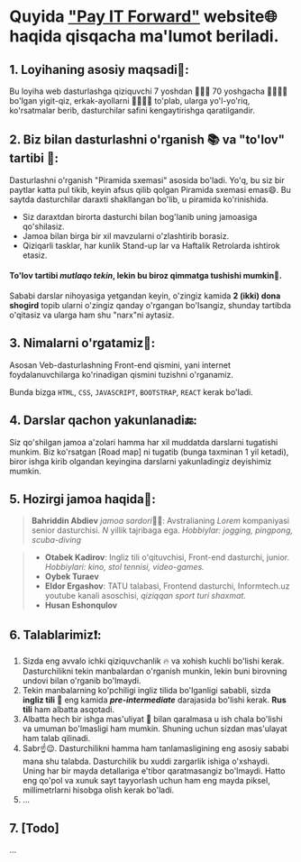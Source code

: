 # Quyida ["Pay IT Forward"](https://it-forward.github.io/) website🌐 haqida qisqacha ma'lumot beriladi.

## 1. Loyihaning asosiy maqsadi🥅:

Bu loyiha web dasturlashga qiziquvchi 7 yoshdan 👧🏻👦 70 yoshgacha 👩🏻🧔🏻 bo'lgan yigit-qiz, erkak-ayollarni 👵🏼👴🏻 to'plab, ularga yo'l-yo'riq, ko'rsatmalar berib, dasturchilar safini kengaytirishga qaratilgandir.

## 2. Biz bilan dasturlashni o'rganish 📚 va "to'lov" tartibi 💸:

Dasturlashni o'rganish "Piramida sxemasi" asosida bo'ladi. Yo'q, bu siz bir paytlar katta pul tikib, keyin afsus qilib qolgan Piramida sxemasi emas😄.
Bu saytda dasturchilar daraxti shakllangan bo'lib, u piramida ko'rinishida.

- Siz daraxtdan birorta dasturchi bilan bog'lanib uning jamoasiga qo'shilasiz.
- Jamoa bilan birga bir xil mavzularni o'zlashtirib borasiz.
- Qiziqarli tasklar, har kunlik Stand-up lar va Haftalik Retrolarda ishtirok etasiz.

#### To'lov tartibi <i>mutlaqo tekin</i>, lekin bu biroz qimmatga tushishi mumkin🤑.

Sababi darslar nihoyasiga yetgandan keyin, o'zingiz kamida **2 (ikki) dona shogird** topib ularni o'zingiz qanday o'rgangan bo'lsangiz, shunday tartibda o'qitasiz va ularga ham shu "narx"ni aytasiz.

## 3. Nimalarni o'rgatamiz📝:

Asosan Veb-dasturlashning Front-end qismini, yani internet foydalanuvchilarga ko'rinadigan qismini tuzishni o'rganamiz.

Bunda bizga `HTML`, `CSS`, `JAVASCRIPT`, `BOOTSTRAP`, `REACT` kerak bo'ladi.

## 4. Darslar qachon yakunlanadi🔚:

Siz qo'shilgan jamoa a'zolari hamma har xil muddatda darslarni tugatishi munkim. Biz ko'rsatgan [Road map] ni tugatib (bunga taxminan 1 yil ketadi), biror ishga kirib olgandan keyingina darslarni yakunladingiz deyishimiz mumkin.

## 5. Hozirgi jamoa haqida👥:

> **Bahriddin Abdiev** *jamoa sardori*💪🏼: Avstralianing _Lorem_ kompaniyasi senior dasturchisi. _N_ yillik tajribaga ega. _Hobbiylar: jogging, pingpong, scuba-diving_

> - **Otabek Kadirov**: Ingliz tili o'qituvchisi, Front-end dasturchi, junior. _Hobbiylari: kino, stol tennisi, video-games._
> - **Oybek Turaev**
> - **Eldor Ergashov**: TATU talabasi, Frontend dasturchi, Informtech.uz youtube kanali asoschisi, _qiziqqan sport turi shaxmat._
> - **Husan Eshonqulov**

## 6. Talablarimiz❗️:

1. Sizda eng avvalo ichki qiziquvchanlik 🔥 va xohish kuchli bo'lishi kerak. Dasturchilikni tekin manbalardan o'rganish munkin, lekin buni birovning undovi bilan o'rganib bo'lmaydi.
2. Tekin manbalarning ko'pchiligi ingliz tilida bo'lganligi sababli, sizda **ingliz tili** 🏴󠁧󠁢󠁥󠁮󠁧󠁿 eng kamida _**pre-intermediate**_ darajasida bo'lishi kerak. **Rus tili** ham albatta asqotadi.
3. Albatta hech bir ishga mas'uliyat 🧐 bilan qaralmasa u ish chala bo'lishi va umuman bo'lmasligi ham mumkin. Shuning uchun sizdan mas'ulayat ham talab qilinadi.
4. Sabr☝️😌. Dasturchilikni hamma ham tanlamasligining eng asosiy sababi mana shu talabda. Dasturchilik bu xuddi zargarlik ishiga o'xshaydi. Uning har bir mayda detallariga e'tibor qaratmasangiz bo'lmaydi. Hatto eng qo'pol va xunuk sayt tayyorlash uchun ham eng mayda piksel, millimetrlarni hisobga olish kerak bo'ladi.
5. ...

## 7. [Todo]

...
